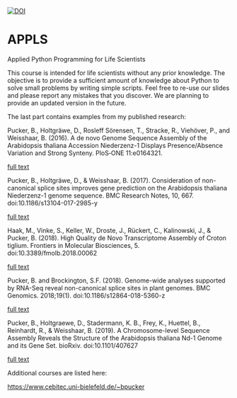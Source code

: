 [![DOI](https://zenodo.org/badge/143102045.svg)](https://zenodo.org/badge/latestdoi/143102045)


# APPLS
Applied Python Programming for Life Scientists

This course is intended for life scientists without any prior knowledge. The objective is to provide a sufficient amount of knowledge about Python to solve small problems by writing simple scripts. Feel free to re-use our slides and please report any mistakes that you discover. We are planning to provide an updated version in the future.



The last part contains examples from my published research:

Pucker, B., Holtgräwe, D., Rosleff Sörensen, T., Stracke, R., Viehöver, P., and Weisshaar, B. (2016). A de novo Genome Sequence Assembly of the Arabidopsis thaliana Accession Niederzenz-1 Displays Presence/Absence Variation and Strong Synteny. PloS‑ONE 11:e0164321.

[full text](https://doi.org/10.1371/journal.pone.0164321)



Pucker, B., Holtgräwe, D., & Weisshaar, B. (2017). Consideration of non-canonical splice sites improves gene prediction on the Arabidopsis thaliana Niederzenz-1 genome sequence. BMC Research Notes, 10, 667. doi:10.1186/s13104-017-2985-y

[full text](https://doi.org/10.1186/s13104-017-2985-y)



Haak, M., Vinke, S., Keller, W., Droste, J., Rückert, C., Kalinowski, J., & Pucker, B. (2018). High Quality de Novo Transcriptome Assembly of Croton tiglium. Frontiers in Molecular Biosciences, 5. doi:10.3389/fmolb.2018.00062

[full text](https://doi.org/10.3389/fmolb.2018.00062)


Pucker, B. and Brockington, S.F. (2018). Genome-wide analyses supported by RNA-Seq reveal non-canonical splice sites in plant genomes. BMC Genomics. 2018;19(1). doi:10.1186/s12864-018-5360-z

[full text](https://doi.org/10.1186/s12864-018-5360-z)


Pucker, B., Holtgraewe, D., Stadermann, K. B., Frey, K., Huettel, B., Reinhardt, R., & Weisshaar, B. (2019). A Chromosome-level Sequence Assembly Reveals the Structure of the Arabidopsis thaliana Nd-1 Genome and its Gene Set. bioRxiv. doi:10.1101/407627

[full text](https://doi.org/10.1101/407627)


Additional courses are listed here:

https://www.cebitec.uni-bielefeld.de/~bpucker
